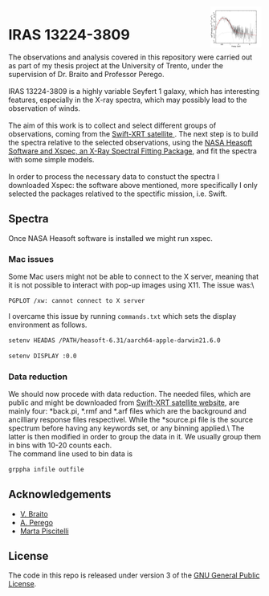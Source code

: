 <img align="right" width=20% src="logo.gif" />


# IRAS 13224-3809
The observations and analysis covered in this repository were carried out as part of my thesis project at the University of Trento, under the supervision of Dr. Braito and Professor Perego.\
\
IRAS 13224-3809 is a highly variable Seyfert 1 galaxy, which has interesting features, especially in the X-ray spectra, which may possibly lead to the observation of winds.\
\
The aim of this work is to collect and select different groups of observations, coming from the [Swift-XRT satellite ](https://www.swift.ac.uk/user_objects/). The next step is to build the spectra relative to the selected observations, using the [NASA Heasoft Software and Xspec, an X-Ray Spectral Fitting Package](https://heasarc.gsfc.nasa.gov/docs/software/lheasoft/download.html),  and fit the spectra with some simple models.
\
\
In order to process the necessary data to constuct the spectra I downloaded Xspec: the software above mentioned, more specifically I only selected the packages relatived to the spectific mission, i.e. Swift.





## Spectra
Once NASA Heasoft software is installed we might run xspec. 
### Mac issues
Some Mac users might not be able to connect to the X server, meaning that it is not possible to interact with pop-up images using X11.
The issue was:\
```bash
PGPLOT /xw: cannot connect to X server
```
I overcame this issue by running `commands.txt` which sets the display environment as follows.
```bash
setenv HEADAS /PATH/heasoft-6.31/aarch64-apple-darwin21.6.0
```
```bash
setenv DISPLAY :0.0
```

### Data reduction

We should now procede with data reduction. The needed files, which are public and might be downloaded from [Swift-XRT satellite website](https://www.swift.ac.uk/user_objects/), are mainly four: *back.pi, *.rmf and *.arf files which are the background and ancilliary response files respectivel. While the *source.pi file is the source spectrum before having any keywords set, or any binning applied.\\
The latter is then modified in order to group the data in it. We usually group them in bins with 10-20 counts each.\
The command line used to bin data is 
```bash
grppha infile outfile
```


## Acknowledgements
- [V. Braito](https://www.researchgate.net/scientific-contributions/Valentina-Braito-2006816678) 
- [A. Perego](http://www.albinoperego.eu)
- [Marta Piscitelli](https://github.com/martapisci/martapisci)

## License
The code in this repo is released under version 3 of the [GNU General Public License](https://www.gnu.org/licenses/gpl-3.0.html).



